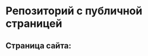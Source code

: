 # Репозиторий с публичной страницей

## Страница сайта:
<!https://github.com/KozlovaUlia/profle.git>